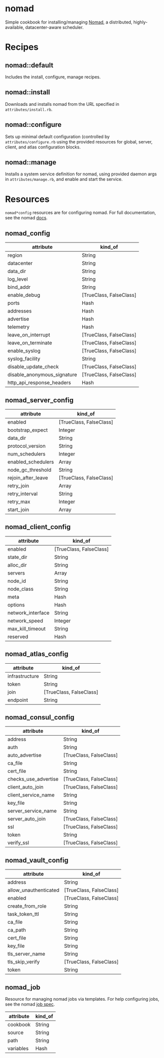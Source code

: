 # nomad

Simple cookbook for installing/managing [Nomad](https://www.nomadproject.io/), a
distributed, highly-available, datacenter-aware scheduler.

Recipes
=======

nomad::default
--------------
Includes the install, configure, manage recipes.

nomad::install
--------------
Downloads and installs nomad from the URL specified in `attributes/install.rb`.

nomad::configure
----------------
Sets up minimal default configuration (controlled by `attributes/configure.rb`
using the provided resources for global, server, client, and atlas
configuration blocks.

nomad::manage
-------------
Installs a system service definition for nomad, using provided daemon args in
`attributes/manage.rb`, and enable and start the service.

Resources
=========

`nomad*config` resources are for configuring nomad. For full documentation,
see the nomad [docs](https://www.nomadproject.io/docs/agent/config.html).

nomad\_config
-------------

|attribute|kind_of|
|---------|-------|
|region|String|
|datacenter|String|
|data_dir|String|
|log_level|String|
|bind_addr|String|
|enable_debug|[TrueClass, FalseClass]|
|ports|Hash|
|addresses|Hash|
|advertise|Hash|
|telemetry|Hash|
|leave_on_interrupt|[TrueClass, FalseClass]|
|leave_on_terminate|[TrueClass, FalseClass]|
|enable_syslog|[TrueClass, FalseClass]|
|syslog_facility|String|
|disable_update_check|[TrueClass, FalseClass]|
|disable_anonymous_signature|[TrueClass, FalseClass]|
|http_api_response_headers|Hash|

nomad\_server\_config
---------------------

|attribute|kind_of|
|---------|-------|
|enabled|[TrueClass, FalseClass]|
|bootstrap_expect|Integer|
|data_dir|String|
|protocol_version|String|
|num_schedulers|Integer|
|enabled_schedulers|Array|
|node_gc_threshold|String|
|rejoin_after_leave|[TrueClass, FalseClass]|
|retry_join|Array|
|retry_interval|String|
|retry_max|Integer|
|start_join|Array|

nomad\_client\_config
---------------------

|attribute|kind_of|
|---------|-------|
|enabled|[TrueClass, FalseClass]|
|state_dir|String|
|alloc_dir|String|
|servers|Array|
|node_id|String|
|node_class|String|
|meta|Hash|
|options|Hash|
|network_interface|String|
|network_speed|Integer|
|max_kill_timeout|String|
|reserved|Hash|

nomad\_atlas\_config
--------------------

|attribute|kind_of|
|---------|-------|
|infrastructure|String|
|token|String|
|join|[TrueClass, FalseClass]|
|endpoint|String|

nomad\_consul\_config
---------------------

|attribute|kind_of|
|---------|-------|
|address|String|
|auth|String|
|auto_advertise|[TrueClass, FalseClass]|
|ca_file|String|
|cert_file|String|
|checks_use_advertise|[TrueClass, FalseClass]|
|client_auto_join|[TrueClass, FalseClass]|
|client_service_name|String|
|key_file|String|
|server_service_name|String|
|server_auto_join|[TrueClass, FalseClass]|
|ssl|[TrueClass, FalseClass]|
|token|String|
|verify_ssl|[TrueClass, FalseClass]|

nomad\_vault\_config
--------------------

|attribute|kind_of|
|---------|-------|
|address|String|
|allow_unauthenticated|[TrueClass, FalseClass]|
|enabled|[TrueClass, FalseClass]|
|create_from_role|String|
|task_token_ttl|String|
|ca_file|String|
|ca_path|String|
|cert_file|String|
|key_file|String|
|tls_server_name|String|
|tls_skip_verify|[TrueClass, FalseClass]|
|token|String|

nomad\_job
----------

Resource for managing nomad jobs via templates. For help configuring jobs,
see the nomad [job spec](https://www.nomadproject.io/docs/jobspec/index.html).

|attribute|kind_of|
|---------|-------|
|cookbook|String|
|source|String|
|path|String|
|variables|Hash|
